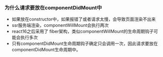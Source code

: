 ### 为什么请求要放在componentDidMount中
- 如果放在constructor中，如果报错了或者请求太慢，会导致页面渲染不出来
- ssr服务端渲染，componentWillMount会执行两次
- react16之后采用了 fiber架构，类似componentWillMount的生命周期钩子可能会执行多次
- 只有componentDidMount生命周期钩子确定只会调用一次，因此请求要放在componentDidMount生命周期中。